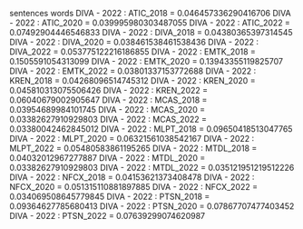 sentences
words
DIVA - 2022 : ATIC_2018 = 0.046457336290416706
DIVA - 2022 : ATIC_2020 = 0.039995980303487055
DIVA - 2022 : ATIC_2022 = 0.07492904446546833
DIVA - 2022 : DIVA_2018 = 0.04380365397314545
DIVA - 2022 : DIVA_2020 = 0.038461538461538436
DIVA - 2022 : DIVA_2022 = 0.053775122216186855
DIVA - 2022 : EMTK_2018 = 0.1505591054313099
DIVA - 2022 : EMTK_2020 = 0.13943355119825707
DIVA - 2022 : EMTK_2022 = 0.03801337153772688
DIVA - 2022 : KREN_2018 = 0.04268096514745312
DIVA - 2022 : KREN_2020 = 0.045810313075506426
DIVA - 2022 : KREN_2022 = 0.06040679002905647
DIVA - 2022 : MCAS_2018 = 0.03954689984101745
DIVA - 2022 : MCAS_2020 = 0.03382627910929803
DIVA - 2022 : MCAS_2022 = 0.03380042462845012
DIVA - 2022 : MLPT_2018 = 0.09650418513047765
DIVA - 2022 : MLPT_2020 = 0.06321561038542167
DIVA - 2022 : MLPT_2022 = 0.05480583861195265
DIVA - 2022 : MTDL_2018 = 0.04032012967277887
DIVA - 2022 : MTDL_2020 = 0.03382627910929803
DIVA - 2022 : MTDL_2022 = 0.035121951219512226
DIVA - 2022 : NFCX_2018 = 0.04153621373408478
DIVA - 2022 : NFCX_2020 = 0.051315110881897885
DIVA - 2022 : NFCX_2022 = 0.034069508645779845
DIVA - 2022 : PTSN_2018 = 0.09364627785680413
DIVA - 2022 : PTSN_2020 = 0.07867707477403452
DIVA - 2022 : PTSN_2022 = 0.07639299074620987
